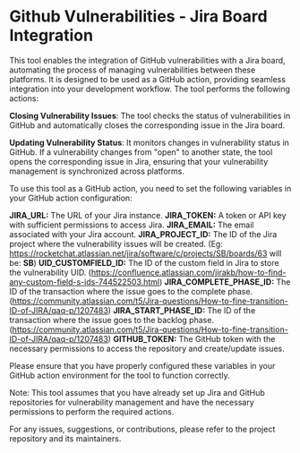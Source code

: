 # Github Vulnerabilities - Jira Board Integration


This tool enables the integration of GitHub vulnerabilities with a Jira board, automating the process of managing vulnerabilities between these platforms. It is designed to be used as a GitHub action, providing seamless integration into your development workflow. The tool performs the following actions:

**Closing Vulnerability Issues**: The tool checks the status of vulnerabilities in GitHub and automatically closes the corresponding issue in the Jira board.

**Updating Vulnerability Status**: It monitors changes in vulnerability status in GitHub. If a vulnerability changes from "open" to another state, the tool opens the corresponding issue in Jira, ensuring that your vulnerability management is synchronized across platforms.

To use this tool as a GitHub action, you need to set the following variables in your GitHub action configuration:

**JIRA_URL:** The URL of your Jira instance.
**JIRA_TOKEN:** A token or API key with sufficient permissions to access Jira.
**JIRA_EMAIL:** The email associated with your Jira account.
**JIRA_PROJECT_ID:** The ID of the Jira project where the vulnerability issues will be created. (Eg: https://rocketchat.atlassian.net/jira/software/c/projects/SB/boards/63 will be: **SB**)
**UID_CUSTOMFIELD_ID:** The ID of the custom field in Jira to store the vulnerability UID. (https://confluence.atlassian.com/jirakb/how-to-find-any-custom-field-s-ids-744522503.html)
**JIRA_COMPLETE_PHASE_ID:** The ID of the transaction where the issue goes to the complete phase. (https://community.atlassian.com/t5/Jira-questions/How-to-fine-transition-ID-of-JIRA/qaq-p/1207483)
**JIRA_START_PHASE_ID:** The ID of the transaction where the issue goes to the backlog phase. (https://community.atlassian.com/t5/Jira-questions/How-to-fine-transition-ID-of-JIRA/qaq-p/1207483)
**GITHUB_TOKEN:** The GitHub token with the necessary permissions to access the repository and create/update issues.

Please ensure that you have properly configured these variables in your GitHub action environment for the tool to function correctly.

Note: This tool assumes that you have already set up Jira and GitHub repositories for vulnerability management and have the necessary permissions to perform the required actions.

For any issues, suggestions, or contributions, please refer to the project repository and its maintainers.